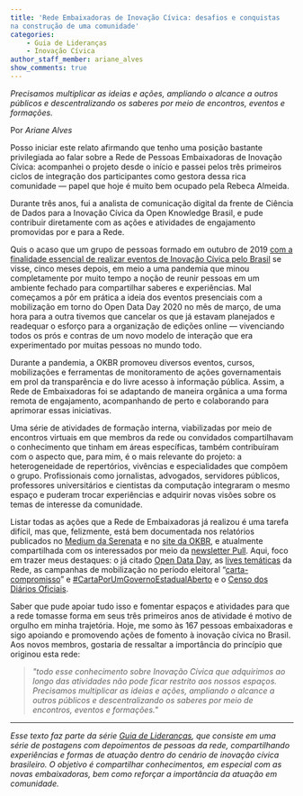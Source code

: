 ```yaml
---
title: 'Rede Embaixadoras de Inovação Cívica: desafios e conquistas 
na construção de uma comunidade'
categories: 
    - Guia de Lideranças
    - Inovação Cívica
author_staff_member: ariane_alves
show_comments: true
---
```

*Precisamos multiplicar as ideias e ações, ampliando o alcance a outros públicos e descentralizando os saberes por meio de encontros, eventos e formações.*

Por *Ariane Alves*

Posso iniciar este relato afirmando que tenho uma posição bastante privilegiada ao falar sobre a Rede de Pessoas Embaixadoras de Inovação Cívica: acompanhei o projeto desde o início e passei pelos três primeiros ciclos de integração dos participantes como gestora dessa rica comunidade — papel que hoje é muito bem ocupado pela Rebeca Almeida. 

Durante três anos, fui a analista de comunicação digital da frente de Ciência de Dados para a Inovação Cívica da Open Knowledge Brasil, e pude contribuir diretamente com as ações e atividades de engajamento promovidas por e para a Rede. 

Quis o acaso que um grupo de pessoas formado em outubro de 2019 [com a finalidade essencial de realizar eventos de Inovação Cívica pelo Brasil](https://medium.com/serenata/relat%C3%B3rio-mensal-da-opera%C3%A7%C3%A3o-serenata-de-amor-030-2da0707b32c6) se visse, cinco meses depois, em meio a uma pandemia que minou completamente por muito tempo a noção de reunir pessoas em um ambiente fechado para compartilhar saberes e experiências. Mal começamos a pôr em prática a ideia dos eventos presenciais com a mobilização em torno do Open Data Day 2020 no mês de março, de uma hora para a outra tivemos que cancelar os que já estavam planejados e readequar o esforço para a organização de edições online — vivenciando todos os prós e contras de um novo modelo de interação que era experimentado por muitas pessoas no mundo todo. 

Durante a pandemia, a OKBR promoveu diversos eventos, cursos, mobilizações e ferramentas de monitoramento de ações governamentais em prol da transparência e do livre acesso à informação pública. Assim, a Rede de Embaixadoras foi se adaptando de maneira orgânica a uma forma remota de engajamento, acompanhando de perto e colaborando para aprimorar essas iniciativas. 

Uma série de atividades de formação interna, viabilizadas por meio de encontros virtuais em que membros da rede ou convidados compartilhavam o conhecimento que tinham em áreas específicas, também contribuíram com o aspecto que, para mim, é o mais relevante do projeto: a heterogeneidade de repertórios, vivências e especialidades que compõem o grupo. Profissionais como jornalistas, advogados, servidores públicos, professores universitários e cientistas da computação integraram o mesmo espaço e puderam trocar experiências e adquirir novas visões sobre os temas de interesse da comunidade.

Listar todas as ações que a Rede de Embaixadoras já realizou é uma tarefa difícil, mas que, felizmente, está bem documentada nos relatórios publicados no [Medium da Serenata](https://medium.com/serenata/archive/2020) e no [site da OKBR](https://www.ok.org.br/?s=relat%C3%B3rio+serenata), e atualmente compartilhada com os interessados por meio da [newsletter Pull](https://ok.org.br/noticia/okbr-lanca-a-pull-a-newsletter-do-eixo-inovacao-civica/). Aqui, foco em trazer meus destaques: o já citado [Open Data Day](https://ok.org.br/?s=open+data+day), as [lives temáticas](https://www.youtube.com/playlist?list=PLRwMsMitFb1VX8NGHZDDwkKCSzSu07OTN) da Rede, as campanhas de mobilização no período eleitoral “[carta-compromisso](https://embaixadoras.ok.org.br/civic%20tech/transpar%C3%AAncia/dados%20abertos/elei%C3%A7%C3%B5es/2021/01/12/pessoas-eleitas-assinaram-carta/)” e [#CartaPorUmGovernoEstadualAberto](https://embaixadoras.ok.org.br/civic_tech/transpar%C3%AAncia/dados%20abertos/elei%C3%A7%C3%B5es/2022/08/18/carta-governo-estadual-aberto-compartilhe-e-faca-parte-desta-corrente/) e o [Censo dos Diários Oficiais](https://ok.org.br/noticia/o-censo-dos-diarios-oficiais-ja-comecou-saiba-mais-sobre-como-o-levantamento-esta-sendo-planejado/).

Saber que pude apoiar tudo isso e fomentar espaços e atividades para que a rede tomasse forma em seus três primeiros anos de atividade é motivo de orgulho em minha trajetória. Hoje, me somo às 167 pessoas embaixadoras e sigo apoiando e promovendo ações de fomento à inovação cívica no Brasil. Aos novos membros, gostaria de ressaltar a importância do princípio que originou esta rede: 

>*"todo esse conhecimento sobre Inovação Cívica que adquirimos ao longo das atividades não pode ficar restrito aos nossos espaços. Precisamos multiplicar as ideias e ações, ampliando o alcance a outros públicos e descentralizando os saberes por meio de encontros, eventos e formações."*


---

*Esse texto faz parte da série [Guia de Lideranças](https://embaixadoras.ok.org.br/guia%20de%20lideran%C3%A7as/inova%C3%A7%C3%A3o%20c%C3%ADvica/2023/08/07/abertura-guia-liderancas/), que consiste em uma série de postagens com depoimentos de pessoas da rede, compartilhando experiências e formas de atuação dentro do cenário de inovação cívica brasileiro. O objetivo é compartilhar conhecimentos, em especial com as novas embaixadoras, bem como reforçar a importância da atuação em comunidade.*